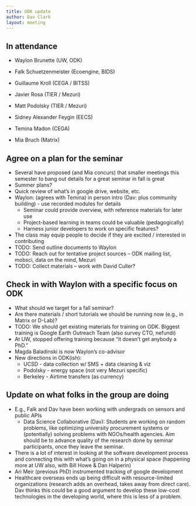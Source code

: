 ```yaml
---
title: ODK update
author: Dav Clark
layout: meeting
---
```

## In attendance

 - Waylon Brunette (UW, ODK)
 - Falk Schuetzenmeister (Ecoengine, BIDS)
 - Guillaume Kroll (CEGA / BITSS)
 - Javier Rosa (TIER / Mezuri)
 - Matt Podolsky (TIER / Mezuri)
 - Sidney Alexander Feygin (EECS)
 - Temina Madon (CEGA)

 - Mia Bruch (Matrix)

## Agree on a plan for the seminar

 - Several have proposed (and Mia concurs) that smaller meetings this semester
   to bang out details for a great seminar in fall is great
 - Summer plans?
 - Quick review of what’s in google drive, website, etc.
 - Waylon: (agrees with Temina) in person intro (Dav: plus community building) -
   use recorded modules for details
    - Seminar could provide overview, with reference materials for later use
    - Project-based learning in teams could be valuable (pedagogically)
    - Harness junior developers to work on specific features?
 - The class may equip people to decide if they are excited / interested in
   contributing
 - TODO: Send outline documents to Waylon
 - TODO: Reach out for tentative project sources – ODK mailing list, mobsci,
   data on the mind, Mezuri
 - TODO: Collect materials – work with David Culler?

## Check in with Waylon with a specific focus on ODK

 - What should we target for a fall seminar?
 - Are there materials / short tutorials we should be running now (e.g., in Matrix or D-Lab)?
 - TODO: We should get existing materials for training on ODK. Biggest training is Google Earth Outreach Team (also survey CTO, nefundi)
 - At UW, stopped offering training because “it doesn’t get anybody a PhD.”
 - Magda Baladinski is now Waylon’s co-advisor
 - New directions in ODK(ish):
    - UCSD - data collection w/ SMS + data cleaning & viz
    - Podolsky - energy space (not very Mezuri specific)
    - Berkeley - Airtime transfers (as currency)

## Update on what folks in the group are doing

 - E.g., Falk and Dav have been working with undergrads on sensors and public
   APIs
    - Data Science Collaborative (Dav): Students are working on random problems,
      like optimizing university procurement systems or (potentially) solving
      problems with NGOs/health agencies. Aim should be to advance quality of
      the research done by seminar participants, once they leave the seminar.
 - There is a lot of interest in looking at the software development process and
   connecting this with what’s going on in a physical space (happening more at
   UW also, with Bill Howe & Dan Halperin)
 - Ari Meir (previous PhD) instrumented tracking of google development
 - Healthcare overseas ends up being difficult with resource-limited
   organizations (research adds an overhead, takes away from direct care). Dav
   thinks this could be a good argument to develop these low-cost technologies
   in the developing world, where this is less of a problem.
